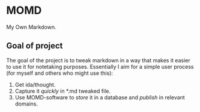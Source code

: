 # MOMD
My Own Markdown.

## Goal of project
The goal of the project is to tweak markdown in a way that makes it easier to use it for notetaking purposes.
Essentially I aim for a simple user process (for myself and others who might use this):

1. Get ida/thought.
2. Capture it *quickly* in *.md tweaked file.
3. Use MOMD-software to *store* it in a database and *publish* in relevant domains.
